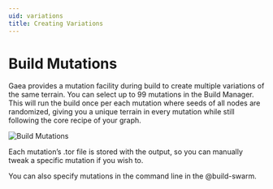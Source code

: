 ```yaml
---
uid: variations
title: Creating Variations
---
```


# Build Mutations

Gaea provides a mutation facility during build to create multiple variations of the same terrain. You can select up to 99 mutations in the Build Manager. This will run the build once per each mutation where seeds of all nodes are randomized, giving you a unique terrain in every mutation while still following the core recipe of your graph.

![Build Mutations](/images/ui/Build-Mutations.png)

Each mutation’s .tor file is stored with the output, so you can manually tweak a specific mutation if you wish to.

You can also specify mutations in the command line in the @build-swarm.